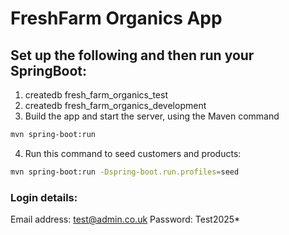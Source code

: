 # FreshFarm Organics App 

## Set up the following and then run your SpringBoot:
1. createdb fresh_farm_organics_test
2. createdb fresh_farm_organics_development
3. Build the app and start the server, using the Maven command
```bash
mvn spring-boot:run
```
4. Run this command to seed customers and products:
```bash
mvn spring-boot:run -Dspring-boot.run.profiles=seed

```

### Login details:
Email address: test@admin.co.uk
Password: Test2025*